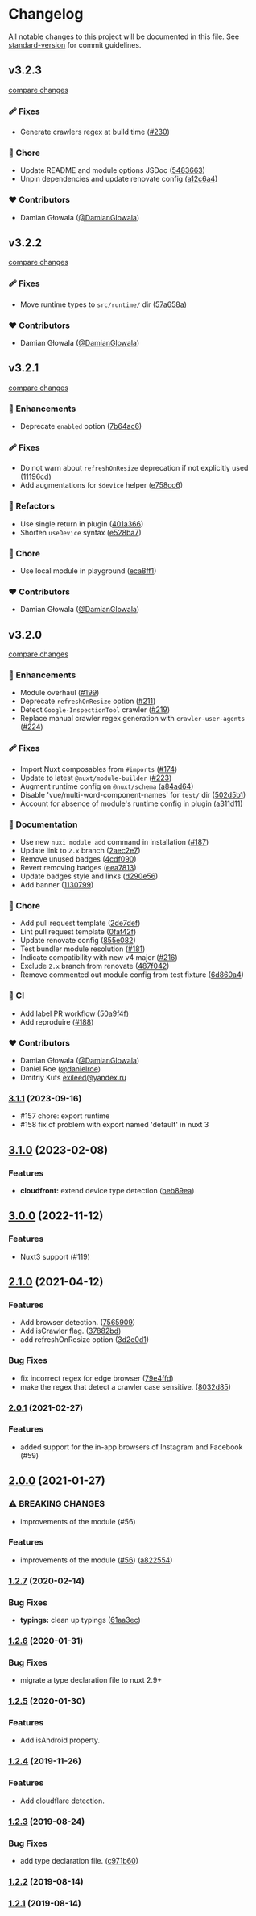# Changelog

All notable changes to this project will be documented in this file. See [standard-version](https://github.com/conventional-changelog/standard-version) for commit guidelines.

## v3.2.3

[compare changes](https://github.com/nuxt-modules/device/compare/v3.2.2...v3.2.3)

### 🩹 Fixes

- Generate crawlers regex at build time ([#230](https://github.com/nuxt-modules/device/pull/230))

### 🏡 Chore

- Update README and module options JSDoc ([5483663](https://github.com/nuxt-modules/device/commit/5483663))
- Unpin dependencies and update renovate config ([a12c6a4](https://github.com/nuxt-modules/device/commit/a12c6a4))

### ❤️ Contributors

- Damian Głowala ([@DamianGlowala](https://github.com/DamianGlowala))

## v3.2.2

[compare changes](https://github.com/nuxt-modules/device/compare/v3.2.1...v3.2.2)

### 🩹 Fixes

- Move runtime types to `src/runtime/` dir ([57a658a](https://github.com/nuxt-modules/device/commit/57a658a))

### ❤️ Contributors

- Damian Głowala ([@DamianGlowala](https://github.com/DamianGlowala))

## v3.2.1

[compare changes](https://github.com/nuxt-modules/device/compare/v3.2.0...v3.2.1)

### 🚀 Enhancements

- Deprecate `enabled` option ([7b64ac6](https://github.com/nuxt-modules/device/commit/7b64ac6))

### 🩹 Fixes

- Do not warn about `refreshOnResize` deprecation if not explicitly used ([11196cd](https://github.com/nuxt-modules/device/commit/11196cd))
- Add augmentations for `$device` helper ([e758cc6](https://github.com/nuxt-modules/device/commit/e758cc6))

### 💅 Refactors

- Use single return in plugin ([401a366](https://github.com/nuxt-modules/device/commit/401a366))
- Shorten `useDevice` syntax ([e528ba7](https://github.com/nuxt-modules/device/commit/e528ba7))

### 🏡 Chore

- Use local module in playground ([eca8ff1](https://github.com/nuxt-modules/device/commit/eca8ff1))

### ❤️ Contributors

- Damian Głowala ([@DamianGlowala](https://github.com/DamianGlowala))

## v3.2.0

[compare changes](https://github.com/nuxt-modules/device/compare/v3.1.1...v3.2.0)

### 🚀 Enhancements

- Module overhaul ([#199](https://github.com/nuxt-modules/device/pull/199))
- Deprecate `refreshOnResize` option ([#211](https://github.com/nuxt-modules/device/pull/211))
- Detect `Google-InspectionTool` crawler ([#219](https://github.com/nuxt-modules/device/pull/219))
- Replace manual crawler regex generation with `crawler-user-agents` ([#224](https://github.com/nuxt-modules/device/pull/224))

### 🩹 Fixes

- Import Nuxt composables from `#imports` ([#174](https://github.com/nuxt-modules/device/pull/174))
- Update to latest `@nuxt/module-builder` ([#223](https://github.com/nuxt-modules/device/pull/223))
- Augment runtime config on `@nuxt/schema` ([a84ad64](https://github.com/nuxt-modules/device/commit/a84ad64))
- Disable 'vue/multi-word-component-names' for `test/` dir ([502d5b1](https://github.com/nuxt-modules/device/commit/502d5b1))
- Account for absence of module's runtime config in plugin ([a311d11](https://github.com/nuxt-modules/device/commit/a311d11))

### 📖 Documentation

- Use new `nuxi module add` command in installation ([#187](https://github.com/nuxt-modules/device/pull/187))
- Update link to `2.x` branch ([2aec2e7](https://github.com/nuxt-modules/device/commit/2aec2e7))
- Remove unused badges ([4cdf090](https://github.com/nuxt-modules/device/commit/4cdf090))
- Revert removing badges ([eea7813](https://github.com/nuxt-modules/device/commit/eea7813))
- Update badges style and links ([d290e56](https://github.com/nuxt-modules/device/commit/d290e56))
- Add banner ([1130799](https://github.com/nuxt-modules/device/commit/1130799))

### 🏡 Chore

- Add pull request template ([2de7def](https://github.com/nuxt-modules/device/commit/2de7def))
- Lint pull request template ([0faf42f](https://github.com/nuxt-modules/device/commit/0faf42f))
- Update renovate config ([855e082](https://github.com/nuxt-modules/device/commit/855e082))
- Test bundler module resolution ([#181](https://github.com/nuxt-modules/device/pull/181))
- Indicate compatibility with new v4 major ([#216](https://github.com/nuxt-modules/device/pull/216))
- Exclude `2.x` branch from renovate ([487f042](https://github.com/nuxt-modules/device/commit/487f042))
- Remove commented out module config from test fixture ([6d860a4](https://github.com/nuxt-modules/device/commit/6d860a4))

### 🤖 CI

- Add label PR workflow ([50a9f4f](https://github.com/nuxt-modules/device/commit/50a9f4f))
- Add reproduire ([#188](https://github.com/nuxt-modules/device/pull/188))

### ❤️ Contributors

- Damian Głowala ([@DamianGlowala](https://github.com/DamianGlowala))
- Daniel Roe ([@danielroe](https://github.com/danielroe))
- Dmitriy Kuts <exileed@yandex.ru>

### [3.1.1](https://github.com/nuxt-modules/device/compare/v3.1.0...v3.1.1) (2023-09-16)

 * #157 chore: export runtime
 * #158 fix of problem with export named 'default' in nuxt 3

## [3.1.0](https://github.com/nuxt-community/device-module/compare/v3.0.0...v3.1.0) (2023-02-08)


### Features

* **cloudfront:** extend device type detection ([beb89ea](https://github.com/nuxt-community/device-module/commit/beb89eae5bb05d8e5a5417e1307b0c07f93a0a00))

## [3.0.0](https://github.com/nuxt-community/device-module/compare/v2.1.0...v3.0.0) (2022-11-12)

### Features

 * Nuxt3 support (#119)

## [2.1.0](https://github.com/nuxt-community/device-module/compare/v2.0.1...v2.1.0) (2021-04-12)


### Features

* Add browser detection. ([7565909](https://github.com/nuxt-community/device-module/commit/75659099455084c63fb5e4320b3bf699613129ae))
* Add isCrawler flag. ([37882bd](https://github.com/nuxt-community/device-module/commit/37882bdb6fe023aae839b06e7500066186f5b143))
* add refreshOnResize option ([3d2e0d1](https://github.com/nuxt-community/device-module/commit/3d2e0d10acdb3c307b43be770765ca9e07d43ca6))


### Bug Fixes

* fix incorrect regex for edge browser ([79e4ffd](https://github.com/nuxt-community/device-module/commit/79e4ffd85c079102ae1085fbe16267c0797d4169))
* make the regex that detect a crawler case sensitive. ([8032d85](https://github.com/nuxt-community/device-module/commit/8032d85209796c7f7c34eceef8d236ed7327eed0))

### [2.0.1](https://github.com/nuxt-community/device-module/compare/v2.0.0...v2.0.1) (2021-02-27)

### Features

* added support for the in-app browsers of Instagram and Facebook (#59)

## [2.0.0](https://github.com/nuxt-community/device-module/compare/v1.2.7...v2.0.0) (2021-01-27)


### ⚠ BREAKING CHANGES

* improvements of the module (#56)

### Features

* improvements of the module ([#56](https://github.com/nuxt-community/device-module/issues/56)) ([a822554](https://github.com/nuxt-community/device-module/commit/a82255457b4aa292c80e1a1751151a5b8eea4fc9))

### [1.2.7](https://github.com/nuxt-community/device-module/compare/v1.2.6...v1.2.7) (2020-02-14)


### Bug Fixes

* **typings:** clean up typings ([61aa3ec](https://github.com/nuxt-community/device-module/commit/61aa3ec030a3bfcc061b81dbd393d2c59a5a7558))

### [1.2.6](https://github.com/nuxt-community/device-module/compare/v1.2.5...v1.2.6) (2020-01-31)

### Bug Fixes

 * migrate a type declaration file to nuxt 2.9+

### [1.2.5](https://github.com/nuxt-community/device-module/compare/v1.2.4...v1.2.5) (2020-01-30)

### Features

 * Add isAndroid property.

### [1.2.4](https://github.com/nuxt-community/device-module/compare/v1.2.3...v1.2.4) (2019-11-26)

### Features

 * Add cloudflare detection.


### [1.2.3](https://github.com/nuxt-community/device-module/compare/v1.2.2...v1.2.3) (2019-08-24)

### Bug Fixes

* add type declaration file. ([c971b60](https://github.com/nuxt-community/device-module/commit/c971b60))

### [1.2.2](https://github.com/nuxt-community/device-module/compare/v1.2.1...v1.2.2) (2019-08-14)

### [1.2.1](https://github.com/nuxt-community/device-module/compare/v1.1.5...v1.2.1) (2019-08-14)
